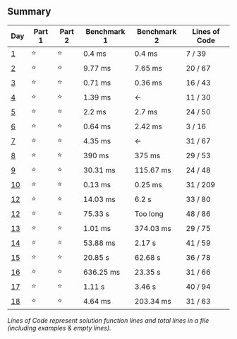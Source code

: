 ## Summary
|       Day         |Part 1|Part 2|Benchmark 1|Benchmark 2|Lines of Code|
|-------------------|------|------|-----------|-----------|-------------|
| [1](./day_01.py)  |⭐   |⭐    |   0.4  ms |   0.4  ms |  7 / 39     |
| [2](./day_02.py)  |⭐   |⭐    |   9.77 ms |   7.65 ms | 20 / 67     |
| [3](./day_03.py)  |⭐   |⭐    |   0.71 ms |   0.36 ms | 16 / 43     |
| [4](./day_04.py)  |⭐   |⭐    |   1.39 ms | <-        | 11 / 30     |
| [5](./day_05.py)  |⭐   |⭐    |   2.2  ms |   2.7  ms | 24 / 50     |
| [6](./day_06.py)  |⭐   |⭐    |   0.64 ms |   2.42 ms |  3 / 16     |
| [7](./day_07.py)  |⭐   |⭐    |   4.35 ms | <-        | 31 / 67     |
| [8](./day_08.py)  |⭐   |⭐    | 390    ms | 375    ms | 29 / 53     |
| [9](./day_09.py)  |⭐   |⭐    |  30.31 ms | 115.67 ms | 24 / 48     |
| [10](./day_10.py) |⭐   |⭐    |   0.13 ms |   0.25 ms | 31 / 209    |
| [12](./day_11.py) |⭐   |⭐    |  14.03 ms |   6.2   s | 33 / 80     |
| [12](./day_12.py) |⭐   |⭐    |  75.33  s | Too long  | 48 / 86     |
| [13](./day_13.py) |⭐   |⭐    |   1.01 ms | 374.03 ms | 29 / 75     |
| [14](./day_14.py) |⭐   |⭐    |  53.88 ms |   2.17  s | 41 / 59     |
| [15](./day_15.py) |⭐   |⭐    |  20.85  s |  62.68  s | 36 / 78     |
| [16](./day_16.py) |⭐   |⭐    | 636.25 ms |  23.35  s | 31 / 66     |
| [17](./day_17.py) |⭐   |⭐    |   1.11  s |   3.46  s | 40 / 94     |
| [18](./day_18.py) |⭐   |⭐    |   4.64 ms | 203.34 ms | 31 / 63     |

*Lines of Code represent solution function lines and total lines in a file (including examples & empty lines).*
